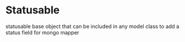Statusable
==========

statusable base object that can be included in any model class to add a status field for mongo mapper
